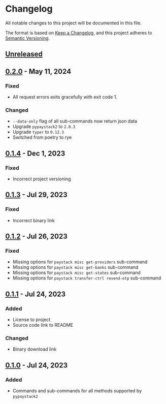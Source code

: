 # Changelog

All notable changes to this project will be documented in this file.

The format is based on [Keep a Changelog](https://keepachangelog.com/en/1.1.0/),
and this project adheres to [Semantic Versioning](https://semver.org/spec/v2.0.0.html).

## [Unreleased]

## [0.2.0] - May 11, 2024

### Fixed

- All request errors exits gracefully with exit code 1.

### Changed

- `--data-only` flag of all sub-commands now return json data
- Upgrade `pypaystack2` to `2.0.3`
- Upgrade `typer` to `0.12.3`
- Switched from poetry to rye

## [0.1.4] - Dec 1, 2023

### Fixed

- Incorrect project versioning

## [0.1.3] - Jul 29, 2023

### Fixed

- Incorrect binary link

## [0.1.2] - Jul 26, 2023

### Fixed

- Missing options for `paystack misc get-providers` sub-command
- Missing options for `paystack misc get-banks` sub-command
- Missing options for `paystack misc get-states` sub-command
- Missing options for `paystack transfer-ctrl resend-otp` sub-command

## [0.1.1] - Jul 24, 2023

### Added

- License to project
- Source code link to README

### Changed

- Binary download link

## [0.1.0] - Jul 24, 2023

### Added

- Commands and sub-commands for all methods supported by `pypaystack2`

[unreleased]: https://github.com/gray-adeyi/paystack-cli/compare/v0.1.4...HEAD

[0.2.0]: https://github.com/gray-adeyi/paystack-cli/compare/v0.1.4...v0.2.0

[0.1.4]: https://github.com/gray-adeyi/paystack-cli/compare/0.1.3...v0.1.4

[0.1.3]: https://github.com/gray-adeyi/paystack-cli/compare/0.1.2...0.1.3

[0.1.2]: https://github.com/gray-adeyi/paystack-cli/compare/0.1.1...0.1.2

[0.1.1]: https://github.com/gray-adeyi/paystack-cli/compare/0.1.0...0.1.1

[0.1.0]: https://github.com/gray-adeyi/paystack-cli/releases/tag/0.1.0
